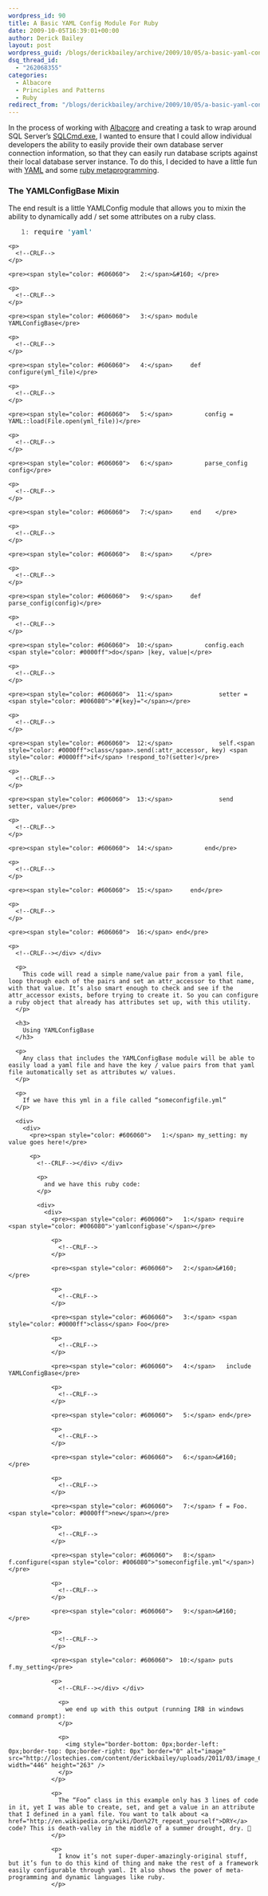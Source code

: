```yaml
---
wordpress_id: 90
title: A Basic YAML Config Module For Ruby
date: 2009-10-05T16:39:01+00:00
author: Derick Bailey
layout: post
wordpress_guid: /blogs/derickbailey/archive/2009/10/05/a-basic-yaml-config-module-for-ruby.aspx
dsq_thread_id:
  - "262068355"
categories:
  - Albacore
  - Principles and Patterns
  - Ruby
redirect_from: "/blogs/derickbailey/archive/2009/10/05/a-basic-yaml-config-module-for-ruby.aspx/"
---
```

In the process of working with [Albacore](https://github.com/derickbailey/Albacore) and creating a task to wrap around SQL Server’s [SQLCmd.exe](http://msdn.microsoft.com/en-us/library/ms162773.aspx), I wanted to ensure that I could allow individual developers the ability to easily provide their own database server connection information, so that they can easily run database scripts against their local database server instance. To do this, I decided to have a little fun with [YAML](http://www.yaml.org/) and some [ruby metaprogramming](http://pragdave.blogs.pragprog.com/pragdave/2008/06/screencasting-r.html). 

### The YAMLConfigBase Mixin

The end result is a little YAMLConfig module that allows you to mixin the ability to dynamically add / set some attributes on a ruby class.

<div>
  <div>
    <pre><span style="color: #606060">   1:</span> require <span style="color: #006080">'yaml'</span></pre>
    
    <p>
      <!--CRLF-->
    </p>
    
    <pre><span style="color: #606060">   2:</span>&#160; </pre>
    
    <p>
      <!--CRLF-->
    </p>
    
    <pre><span style="color: #606060">   3:</span> module YAMLConfigBase</pre>
    
    <p>
      <!--CRLF-->
    </p>
    
    <pre><span style="color: #606060">   4:</span>     def configure(yml_file)</pre>
    
    <p>
      <!--CRLF-->
    </p>
    
    <pre><span style="color: #606060">   5:</span>         config = YAML::load(File.open(yml_file))</pre>
    
    <p>
      <!--CRLF-->
    </p>
    
    <pre><span style="color: #606060">   6:</span>         parse_config config</pre>
    
    <p>
      <!--CRLF-->
    </p>
    
    <pre><span style="color: #606060">   7:</span>     end    </pre>
    
    <p>
      <!--CRLF-->
    </p>
    
    <pre><span style="color: #606060">   8:</span>     </pre>
    
    <p>
      <!--CRLF-->
    </p>
    
    <pre><span style="color: #606060">   9:</span>     def parse_config(config)</pre>
    
    <p>
      <!--CRLF-->
    </p>
    
    <pre><span style="color: #606060">  10:</span>         config.each <span style="color: #0000ff">do</span> |key, value|</pre>
    
    <p>
      <!--CRLF-->
    </p>
    
    <pre><span style="color: #606060">  11:</span>             setter = <span style="color: #006080">"#{key}="</span></pre>
    
    <p>
      <!--CRLF-->
    </p>
    
    <pre><span style="color: #606060">  12:</span>             self.<span style="color: #0000ff">class</span>.send(:attr_accessor, key) <span style="color: #0000ff">if</span> !respond_to?(setter)</pre>
    
    <p>
      <!--CRLF-->
    </p>
    
    <pre><span style="color: #606060">  13:</span>             send setter, value</pre>
    
    <p>
      <!--CRLF-->
    </p>
    
    <pre><span style="color: #606060">  14:</span>         end</pre>
    
    <p>
      <!--CRLF-->
    </p>
    
    <pre><span style="color: #606060">  15:</span>     end</pre>
    
    <p>
      <!--CRLF-->
    </p>
    
    <pre><span style="color: #606060">  16:</span> end</pre>
    
    <p>
      <!--CRLF--></div> </div> 
      
      <p>
        This code will read a simple name/value pair from a yaml file, loop through each of the pairs and set an attr_accessor to that name, with that value. It’s also smart enough to check and see if the attr_accessor exists, before trying to create it. So you can configure a ruby object that already has attributes set up, with this utility.
      </p>
      
      <h3>
        Using YAMLConfigBase
      </h3>
      
      <p>
        Any class that includes the YAMLConfigBase module will be able to easily load a yaml file and have the key / value pairs from that yaml file automatically set as attributes w/ values.
      </p>
      
      <p>
        If we have this yml in a file called “someconfigfile.yml”
      </p>
      
      <div>
        <div>
          <pre><span style="color: #606060">   1:</span> my_setting: my value goes here!</pre>
          
          <p>
            <!--CRLF--></div> </div> 
            
            <p>
              and we have this ruby code:
            </p>
            
            <div>
              <div>
                <pre><span style="color: #606060">   1:</span> require <span style="color: #006080">'yamlconfigbase'</span></pre>
                
                <p>
                  <!--CRLF-->
                </p>
                
                <pre><span style="color: #606060">   2:</span>&#160; </pre>
                
                <p>
                  <!--CRLF-->
                </p>
                
                <pre><span style="color: #606060">   3:</span> <span style="color: #0000ff">class</span> Foo</pre>
                
                <p>
                  <!--CRLF-->
                </p>
                
                <pre><span style="color: #606060">   4:</span>   include YAMLConfigBase</pre>
                
                <p>
                  <!--CRLF-->
                </p>
                
                <pre><span style="color: #606060">   5:</span> end</pre>
                
                <p>
                  <!--CRLF-->
                </p>
                
                <pre><span style="color: #606060">   6:</span>&#160; </pre>
                
                <p>
                  <!--CRLF-->
                </p>
                
                <pre><span style="color: #606060">   7:</span> f = Foo.<span style="color: #0000ff">new</span></pre>
                
                <p>
                  <!--CRLF-->
                </p>
                
                <pre><span style="color: #606060">   8:</span> f.configure(<span style="color: #006080">"someconfigfile.yml"</span>)</pre>
                
                <p>
                  <!--CRLF-->
                </p>
                
                <pre><span style="color: #606060">   9:</span>&#160; </pre>
                
                <p>
                  <!--CRLF-->
                </p>
                
                <pre><span style="color: #606060">  10:</span> puts f.my_setting</pre>
                
                <p>
                  <!--CRLF--></div> </div> 
                  
                  <p>
                    we end up with this output (running IRB in windows command prompt):
                  </p>
                  
                  <p>
                    <img style="border-bottom: 0px;border-left: 0px;border-top: 0px;border-right: 0px" border="0" alt="image" src="http://lostechies.com/content/derickbailey/uploads/2011/03/image_6CE8D814.png" width="446" height="263" />
                  </p>
                </p>
                
                <p>
                  The “Foo” class in this example only has 3 lines of code in it, yet I was able to create, set, and get a value in an attribute that I defined in a yaml file. You want to talk about <a href="http://en.wikipedia.org/wiki/Don%27t_repeat_yourself">DRY</a> code? This is death-valley in the middle of a summer drought, dry. 🙂
                </p>
                
                <p>
                  I know it’s not super-duper-amazingly-original stuff, but it’s fun to do this kind of thing and make the rest of a framework easily configurable through yaml. It also shows the power of meta-programming and dynamic languages like ruby.
                </p>
